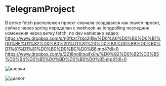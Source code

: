 # TelegramProject
В ветке fetch расположен проект
сначала создавался как maven проект, сейчас через spring
переделан с webhook на longpolling
последние изменения через ветку fetch, по dev написано видео:
https://www.dropbox.com/s/n0fkzr7zso2j1jb/%D0%A0%D0%B0%D0%B1%D0%BE%D1%82%D0%B0%20%D1%81%20%D0%BA%D0%BB%D0%B0%D1%81%D1%81%D0%B0%D0%BC%D0%B8.mp4?dl=0
https://www.dropbox.com/s/2218nn8rsqifx0n/%D0%92%D0%B2%D0%B5%D0%B4%D0%B5%D0%BD%D0%B8%D0%B5.mp4?dl=0



![кнопки](https://user-images.githubusercontent.com/61248243/142728571-a82f5c0f-030b-4f53-9541-6445e80eefa4.png)

![диалог](https://user-images.githubusercontent.com/61248243/142995045-fd665cf8-639f-4d51-ad5e-dc07ae280e8b.png)
